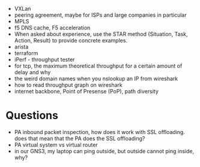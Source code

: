 - VXLan
- peering agreement, maybe for ISPs and large companies in particular
- MPLS
- f5 DNS cache, F5 acceleration
- When asked about experience, use the STAR method (Situation, Task, Action, Result) to provide concrete examples.
- arista
- terraform
- iPerf - throughput tester
- for tcp, the maximum theoretical throughput for a certain amount of delay and why
- the weird domain names when you nslookup an IP from wireshark
- how to read throughput graph on wireshark
- internet backbone, Point of Presense (PoP), path diversity


# Questions
- PA inbound packet inspection, how does it work with SSL offloading. does that mean that the PA does the SSL offloading?
- PA virtual system vs virtual router
- in our GNS3, my laptop can ping outside, but outside cannot ping inside, why?